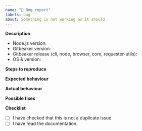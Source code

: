 ```yaml
---
name: "🐞 Bug report"
labels: bug
about: Something is not working as it should
---
```


**Description**

- Node.js version:
- Gitbeaker version:
- Gitbeaker release (cli, node, browser, core, requester-utils):
- OS & version:

<!-- *(Brief description of your issue here)*

(Paste any relevant logs - please use code blocks (```) to format console output,
logs, and code as it's very hard to read otherwise.) -->

**Steps to reproduce**

<!-- *(Tell us how to reproduce this issue. Please provide a working demo, you can use this template as a base)* -->

**Expected behaviour**

<!-- *(What is supposed to happen?)* -->

**Actual behaviour**

<!-- *(What happens instead?)* -->

**Possible fixes**

<!-- *(Any possible suggestions on how to fix this problem)* -->

**Checklist**
- [ ] I have checked that this is not a duplicate issue.
- [ ] I have read the documentation.

